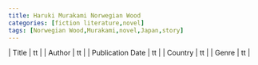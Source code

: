 ```yaml
---
title: Haruki Murakami Norwegian Wood
categories: [fiction literature,novel]
tags: [Norwegian Wood,Murakami,novel,Japan,story]
---
```

        
| Title | tt |
| Author | tt  |
| Publication Date | tt   |
| Country | tt |
| Genre | tt  |
        